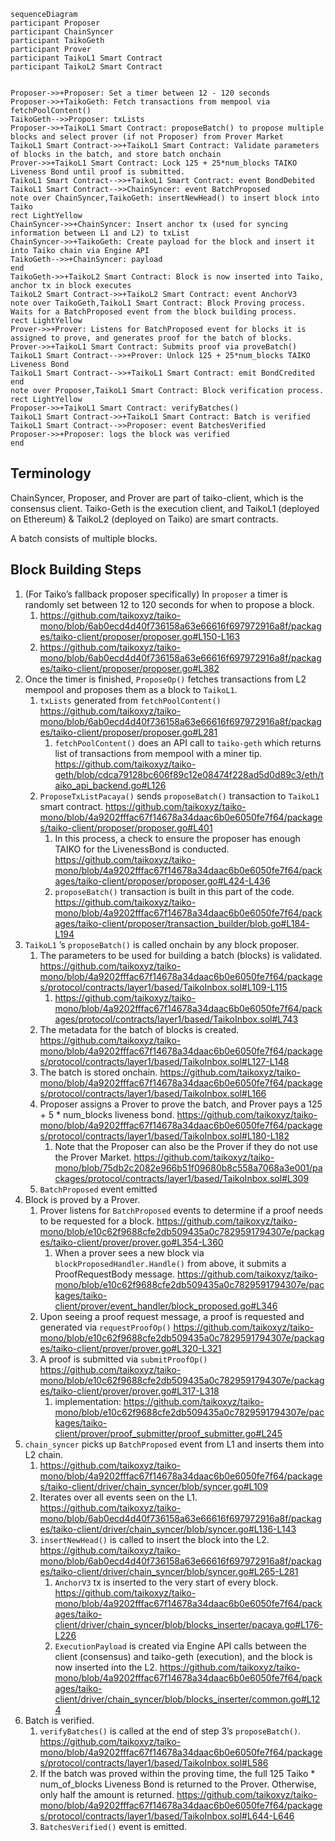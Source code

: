 ```mermaid
sequenceDiagram
participant Proposer
participant ChainSyncer
participant TaikoGeth
participant Prover
participant TaikoL1 Smart Contract
participant TaikoL2 Smart Contract


Proposer->>+Proposer: Set a timer between 12 - 120 seconds
Proposer->>+TaikoGeth: Fetch transactions from mempool via fetchPoolContent()
TaikoGeth-->>Proposer: txLists
Proposer->>+TaikoL1 Smart Contract: proposeBatch() to propose multiple blocks and select prover (if not Proposer) from Prover Market
TaikoL1 Smart Contract->>+TaikoL1 Smart Contract: Validate parameters of blocks in the batch, and store batch onchain
Prover->>+TaikoL1 Smart Contract: Lock 125 + 25*num_blocks TAIKO Liveness Bond until proof is submitted.
TaikoL1 Smart Contract-->>+TaikoL1 Smart Contract: event BondDebited
TaikoL1 Smart Contract-->>ChainSyncer: event BatchProposed
note over ChainSyncer,TaikoGeth: insertNewHead() to insert block into Taiko
rect LightYellow
ChainSyncer->>+ChainSyncer: Insert anchor tx (used for syncing information between L1 and L2) to txList
ChainSyncer->>+TaikoGeth: Create payload for the block and insert it into Taiko chain via Engine API
TaikoGeth-->>+ChainSyncer: payload
end
TaikoGeth->>+TaikoL2 Smart Contract: Block is now inserted into Taiko, anchor tx in block executes
TaikoL2 Smart Contract->>+TaikoL2 Smart Contract: event AnchorV3
note over TaikoGeth,TaikoL1 Smart Contract: Block Proving process. Waits for a BatchProposed event from the block building process.
rect LightYellow
Prover->>+Prover: Listens for BatchProposed event for blocks it is assigned to prove, and generates proof for the batch of blocks.
Prover->>+TaikoL1 Smart Contract: Submits proof via proveBatch()
TaikoL1 Smart Contract-->>+Prover: Unlock 125 + 25*num_blocks TAIKO Liveness Bond 
TaikoL1 Smart Contract-->>+TaikoL1 Smart Contract: emit BondCredited
end
note over Proposer,TaikoL1 Smart Contract: Block verification process.
rect LightYellow
Proposer->>+TaikoL1 Smart Contract: verifyBatches()
TaikoL1 Smart Contract->>+TaikoL1 Smart Contract: Batch is verified
TaikoL1 Smart Contract-->>Proposer: event BatchesVerified
Proposer->>+Proposer: logs the block was verified
end
```

## Terminology

ChainSyncer, Proposer, and Prover are part of taiko-client, which is the consensus client. Taiko-Geth is the execution client, and TaikoL1 (deployed on Ethereum) & TaikoL2 (deployed on Taiko) are smart contracts.

A batch consists of multiple blocks.

## Block Building Steps

1. (For Taiko’s fallback proposer specifically) In `proposer` a timer is randomly set between 12 to 120 seconds for when to propose a block. 
    1. https://github.com/taikoxyz/taiko-mono/blob/6ab0ecd4d40f736158a63e66616f697972916a8f/packages/taiko-client/proposer/proposer.go#L150-L163
    2. https://github.com/taikoxyz/taiko-mono/blob/6ab0ecd4d40f736158a63e66616f697972916a8f/packages/taiko-client/proposer/proposer.go#L382
2. Once the timer is finished, `ProposeOp()` fetches transactions from L2 mempool and proposes them as a block to `TaikoL1`.
    1. `txLists` generated from `fetchPoolContent()` https://github.com/taikoxyz/taiko-mono/blob/6ab0ecd4d40f736158a63e66616f697972916a8f/packages/taiko-client/proposer/proposer.go#L281
        1. `fetchPoolContent()` does an API call to `taiko-geth` which returns list of transactions from mempool with a miner tip. https://github.com/taikoxyz/taiko-geth/blob/cdca79128bc606f89c12e08474f228ad5d0d89c3/eth/taiko_api_backend.go#L126
    2. `ProposeTxListPacaya()` sends `proposeBatch()` transaction to `TaikoL1` smart contract. https://github.com/taikoxyz/taiko-mono/blob/4a9202fffac67f14678a34daac6b0e6050fe7f64/packages/taiko-client/proposer/proposer.go#L401
        1. In this process, a check to ensure the proposer has enough TAIKO for the LivenessBond is conducted. https://github.com/taikoxyz/taiko-mono/blob/4a9202fffac67f14678a34daac6b0e6050fe7f64/packages/taiko-client/proposer/proposer.go#L424-L436
        2. `proposeBatch()` transaction is built in this part of the code. https://github.com/taikoxyz/taiko-mono/blob/4a9202fffac67f14678a34daac6b0e6050fe7f64/packages/taiko-client/proposer/transaction_builder/blob.go#L184-L194
3. `TaikoL1` ’s `proposeBatch()` is called onchain by any block proposer. 
    1. The parameters to be used for building a batch (blocks) is validated. https://github.com/taikoxyz/taiko-mono/blob/4a9202fffac67f14678a34daac6b0e6050fe7f64/packages/protocol/contracts/layer1/based/TaikoInbox.sol#L109-L115
        1. https://github.com/taikoxyz/taiko-mono/blob/4a9202fffac67f14678a34daac6b0e6050fe7f64/packages/protocol/contracts/layer1/based/TaikoInbox.sol#L743
    2. The metadata for the batch of blocks is created. https://github.com/taikoxyz/taiko-mono/blob/4a9202fffac67f14678a34daac6b0e6050fe7f64/packages/protocol/contracts/layer1/based/TaikoInbox.sol#L127-L148
    3. The batch is stored onchain. https://github.com/taikoxyz/taiko-mono/blob/4a9202fffac67f14678a34daac6b0e6050fe7f64/packages/protocol/contracts/layer1/based/TaikoInbox.sol#L166
    4. Proposer assigns a Prover to prove the batch, and Prover pays a 125 + 5 * num_blocks liveness bond.  https://github.com/taikoxyz/taiko-mono/blob/4a9202fffac67f14678a34daac6b0e6050fe7f64/packages/protocol/contracts/layer1/based/TaikoInbox.sol#L180-L182
        1. Note that the Proposer can also be the Prover if they do not use the Prover Market. https://github.com/taikoxyz/taiko-mono/blob/75db2c2082e966b51f09680b8c558a7068a3e001/packages/protocol/contracts/layer1/based/TaikoInbox.sol#L309
    5. `BatchProposed` event emitted
4. Block is proved by a Prover.
    1. Prover listens for `BatchProposed` events to determine if a proof needs to be requested for a block. https://github.com/taikoxyz/taiko-mono/blob/e10c62f9688cfe2db509435a0c7829591794307e/packages/taiko-client/prover/prover.go#L354-L360
        1. When a prover sees a new block via `blockProposedHandler.Handle()` from above, it submits a ProofRequestBody message. https://github.com/taikoxyz/taiko-mono/blob/e10c62f9688cfe2db509435a0c7829591794307e/packages/taiko-client/prover/event_handler/block_proposed.go#L346
    2. Upon seeing a proof request message, a proof is requested and generated via `requestProofOp()` https://github.com/taikoxyz/taiko-mono/blob/e10c62f9688cfe2db509435a0c7829591794307e/packages/taiko-client/prover/prover.go#L320-L321
    3. A proof is submitted via `submitProofOp()` https://github.com/taikoxyz/taiko-mono/blob/e10c62f9688cfe2db509435a0c7829591794307e/packages/taiko-client/prover/prover.go#L317-L318
        1. implementation: https://github.com/taikoxyz/taiko-mono/blob/e10c62f9688cfe2db509435a0c7829591794307e/packages/taiko-client/prover/proof_submitter/proof_submitter.go#L245
5. `chain_syncer` picks up `BatchProposed` event from L1 and inserts them into L2 chain.
    1. https://github.com/taikoxyz/taiko-mono/blob/4a9202fffac67f14678a34daac6b0e6050fe7f64/packages/taiko-client/driver/chain_syncer/blob/syncer.go#L109
    2. Iterates over all events seen on the L1. https://github.com/taikoxyz/taiko-mono/blob/6ab0ecd4d40f736158a63e66616f697972916a8f/packages/taiko-client/driver/chain_syncer/blob/syncer.go#L136-L143
    3. `insertNewHead()` is called to insert the block into the L2. https://github.com/taikoxyz/taiko-mono/blob/6ab0ecd4d40f736158a63e66616f697972916a8f/packages/taiko-client/driver/chain_syncer/blob/syncer.go#L265-L281
        1. `AnchorV3` tx is inserted to the very start of every block. https://github.com/taikoxyz/taiko-mono/blob/4a9202fffac67f14678a34daac6b0e6050fe7f64/packages/taiko-client/driver/chain_syncer/blob/blocks_inserter/pacaya.go#L176-L226
        2. `ExecutionPayload` is created via Engine API calls between the client (consensus) and taiko-geth (execution), and the block is now inserted into the L2. https://github.com/taikoxyz/taiko-mono/blob/4a9202fffac67f14678a34daac6b0e6050fe7f64/packages/taiko-client/driver/chain_syncer/blob/blocks_inserter/common.go#L124
6. Batch is verified.
    1. `verifyBatches()` is called at the end of step 3’s `proposeBatch()`. https://github.com/taikoxyz/taiko-mono/blob/4a9202fffac67f14678a34daac6b0e6050fe7f64/packages/protocol/contracts/layer1/based/TaikoInbox.sol#L586
    2. If the batch was proved within the proving time, the full 125 Taiko * num_of_blocks Liveness Bond is returned to the Prover. Otherwise, only half the amount is returned. https://github.com/taikoxyz/taiko-mono/blob/4a9202fffac67f14678a34daac6b0e6050fe7f64/packages/protocol/contracts/layer1/based/TaikoInbox.sol#L644-L646 
    3. `BatchesVerified()` event is emitted.
